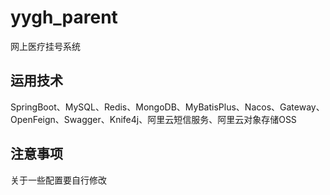 # yygh_parent
网上医疗挂号系统

## 运用技术
SpringBoot、MySQL、Redis、MongoDB、MyBatisPlus、Nacos、Gateway、OpenFeign、Swagger、Knife4j、阿里云短信服务、阿里云对象存储OSS

## 注意事项
关于一些配置要自行修改
